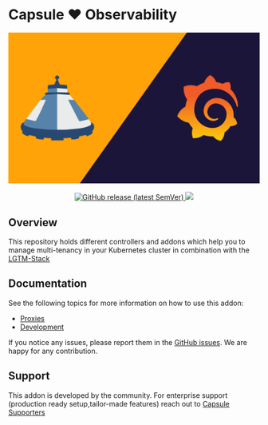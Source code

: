 # Capsule ❤️ Observability


![Capsule Cortex](docs/images/logo.png)

<p align="center">
<a href="https://github.com/peak-scale/observability-tenancy/releases/latest">
  <img alt="GitHub release (latest SemVer)" src="https://img.shields.io/github/v/release/peak-scale/observability-tenancy?sort=semver">
</a>
<a href="https://codecov.io/gh/peak-scale/observability-tenancy" >
 <img src="https://codecov.io/gh/peak-scale/observability-tenancy/graph/badge.svg?token=UsROzc2Fod"/>
</a>
</p>

## Overview

This repository holds different controllers and addons which help you to manage multi-tenancy in your Kubernetes cluster in combination with the [LGTM-Stack](https://grafana.com/go/webinar/getting-started-with-grafana-lgtm-stack/)

## Documentation

See the following topics for more information on how to use this addon:

- [Proxies](docs/proxy/README.md)
- [Development](docs/development.md)

If you notice any issues, please report them in the [GitHub issues](https://github.com/peak-scale/observability-tenancy/issues/new). We are happy for any contribution.


## Support

This addon is developed by the community. For enterprise support (production ready setup,tailor-made features) reach out to [Capsule Supporters](https://projectcapsule.dev/support/)
